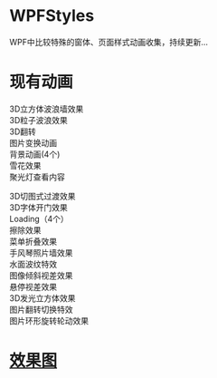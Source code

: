 # WPFStyles
WPF中比较特殊的窗体、页面样式动画收集，持续更新...

# 现有动画
3D立方体波浪墙效果  
3D粒子波浪效果  
3D翻转  
图片变换动画  
背景动画(4个)  
雪花效果   
聚光灯查看内容

3D切图式过渡效果  
3D字体开门效果  
Loading（4个）  
擦除效果  
菜单折叠效果  
手风琴照片墙效果  
水面波纹特效  
图像倾斜视差效果  
悬停视差效果  
3D发光立方体效果  
图片翻转切换特效  
图片环形旋转轮动效果  



# [效果图](https://zhuanlan.zhihu.com/p/459008647)